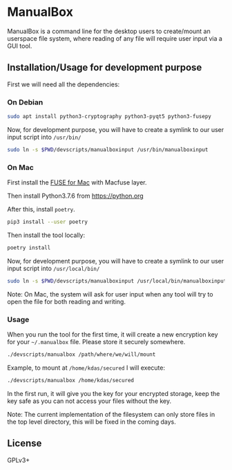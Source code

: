 # ManualBox

ManualBox is a command line for the desktop users to create/mount an userspace file system, where reading
of any file will require user input via a GUI tool.

## Installation/Usage for development purpose

First we will need all the dependencies:

### On Debian

```sh
sudo apt install python3-cryptography python3-pyqt5 python3-fusepy
```

Now, for development purpose, you will have to create a symlink to our user input script into `/usr/bin/`

```sh
sudo ln -s $PWD/devscripts/manualboxinput /usr/bin/manualboxinput
```

### On Mac

First install the [FUSE for Mac](https://osxfuse.github.io/) with Macfuse layer.

Then install Python3.7.6 from https://python.org

After this, install `poetry`.

```sh
pip3 install --user poetry
```

Then install the tool locally:

```sh
poetry install
```

Now, for development purpose, you will have to create a symlink to our user input script into `/usr/local/bin/`

```sh
sudo ln -s $PWD/devscripts/manualboxinput /usr/local/bin/manualboxinput
```

Note: On Mac, the system will ask for user input when any tool will try to open the file for both reading and writing.

### Usage

When you run the tool for the first time, it will create a new encryption key for your `~/.manualbox` file.
Please store it securely somewhere.

```sh
./devscripts/manualbox /path/where/we/will/mount
```

Example, to mount at `/home/kdas/secured` I will execute:

```sh
./devscripts/manualbox /home/kdas/secured
```

In the first run, it will give you the key for your encrypted storage, keep the key safe as you can not access your files without the key.

Note: The current implementation of the filesystem can only store files in the top level directory, this will be fixed in the coming days.

## License

GPLv3+
